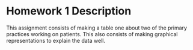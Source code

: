 # Homework 1 Description

This assignment consists of making a table one about two of the primary practices working on patients. This also consists of making graphical representations to explain the data well.
